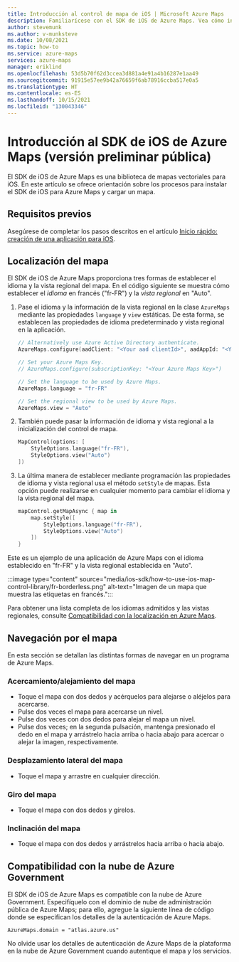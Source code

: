 ```yaml
---
title: Introducción al control de mapa de iOS | Microsoft Azure Maps
description: Familiarícese con el SDK de iOS de Azure Maps. Vea cómo instalar el SDK y cree un mapa interactivo.
author: stevemunk
ms.author: v-munksteve
ms.date: 10/08/2021
ms.topic: how-to
ms.service: azure-maps
services: azure-maps
manager: eriklind
ms.openlocfilehash: 53d5b70f62d3ccea3d881a4e91a4b16287e1aa49
ms.sourcegitcommit: 91915e57ee9b42a76659f6ab78916ccba517e0a5
ms.translationtype: HT
ms.contentlocale: es-ES
ms.lasthandoff: 10/15/2021
ms.locfileid: "130043346"
---
```

# <a name="getting-started-with-azure-maps-ios-sdk-public-preview"></a>Introducción al SDK de iOS de Azure Maps (versión preliminar pública)

El SDK de iOS de Azure Maps es una biblioteca de mapas vectoriales para iOS. En este artículo se ofrece orientación sobre los procesos para instalar el SDK de iOS para Azure Maps y cargar un mapa.

## <a name="prerequisites"></a>Requisitos previos

Asegúrese de completar los pasos descritos en el artículo [Inicio rápido: creación de una aplicación para iOS](quick-ios-app.md).

## <a name="localizing-the-map"></a>Localización del mapa

El SDK de iOS de Azure Maps proporciona tres formas de establecer el idioma y la vista regional del mapa. En el código siguiente se muestra cómo establecer el *idioma* en francés ("fr-FR") y la *vista regional* en "Auto".

1. Pase el idioma y la información de la vista regional en la clase `AzureMaps` mediante las propiedades `language` y `view` estáticas. De esta forma, se establecen las propiedades de idioma predeterminado y vista regional en la aplicación.

    ```swift
    // Alternatively use Azure Active Directory authenticate.
    AzureMaps.configure(aadClient: "<Your aad clientId>", aadAppId: "<Your aad AppId>", aadTenant: "<Your aad Tenant>")
    
    // Set your Azure Maps Key.
    // AzureMaps.configure(subscriptionKey: "<Your Azure Maps Key>")
    
    // Set the language to be used by Azure Maps.
    AzureMaps.language = "fr-FR"
    
    // Set the regional view to be used by Azure Maps.
    AzureMaps.view = "Auto"
    ```

1. También puede pasar la información de idioma y vista regional a la inicialización del control de mapa.

    ```swift
    MapControl(options: [
        StyleOptions.language("fr-FR"),
        StyleOptions.view("Auto")
    ])
    ```

1. La última manera de establecer mediante programación las propiedades de idioma y vista regional usa el método `setStyle` de mapas. Esta opción puede realizarse en cualquier momento para cambiar el idioma y la vista regional del mapa.

    ```swift
    mapControl.getMapAsync { map in
        map.setStyle([
            StyleOptions.language("fr-FR"),
            StyleOptions.view("Auto")
        ])
    }
    ```

Este es un ejemplo de una aplicación de Azure Maps con el idioma establecido en "fr-FR" y la vista regional establecida en "Auto".

:::image type="content" source="media/ios-sdk/how-to-use-ios-map-control-library/fr-borderless.png" alt-text="Imagen de un mapa que muestra las etiquetas en francés.":::

Para obtener una lista completa de los idiomas admitidos y las vistas regionales, consulte [Compatibilidad con la localización en Azure Maps](supported-languages.md).

## <a name="navigating-the-map"></a>Navegación por el mapa

En esta sección se detallan las distintas formas de navegar en un programa de Azure Maps.

### <a name="zoom-the-map"></a>Acercamiento/alejamiento del mapa

* Toque el mapa con dos dedos y acérquelos para alejarse o aléjelos para acercarse.
* Pulse dos veces el mapa para acercarse un nivel.
* Pulse dos veces con dos dedos para alejar el mapa un nivel.
* Pulse dos veces; en la segunda pulsación, mantenga presionado el dedo en el mapa y arrástrelo hacia arriba o hacia abajo para acercar o alejar la imagen, respectivamente.

### <a name="pan-the-map"></a>Desplazamiento lateral del mapa

* Toque el mapa y arrastre en cualquier dirección.

### <a name="rotate-the-map"></a>Giro del mapa

* Toque el mapa con dos dedos y gírelos.

### <a name="pitch-the-map"></a>Inclinación del mapa

* Toque el mapa con dos dedos y arrástrelos hacia arriba o hacia abajo.

## <a name="azure-government-cloud-support"></a>Compatibilidad con la nube de Azure Government

El SDK de iOS de Azure Maps es compatible con la nube de Azure Government. Especifíquelo con el dominio de nube de administración pública de Azure Maps; para ello, agregue la siguiente línea de código donde se especifican los detalles de la autenticación de Azure Maps.

```
AzureMaps.domain = "atlas.azure.us"
```

No olvide usar los detalles de autenticación de Azure Maps de la plataforma en la nube de Azure Government cuando autentique el mapa y los servicios.